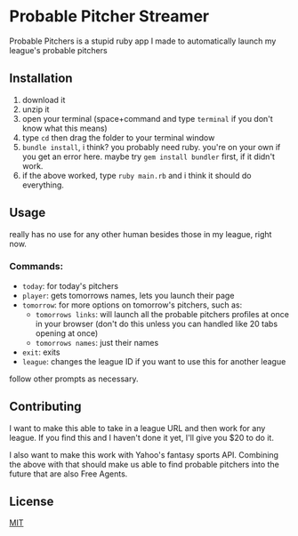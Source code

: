 # Probable Pitcher Streamer

Probable Pitchers is a stupid ruby app I made to automatically launch my league's probable pitchers

## Installation

1. download it
1. unzip it
1. open your terminal (space+command and type `terminal` if you don't know what this means)
1. type `cd` then drag the folder to your terminal window
1. `bundle install`, i think? you probably need ruby. you're on your own if you get an error here. maybe try `gem install bundler` first, if it didn't work.
1. if the above worked, type `ruby main.rb` and i think it should do everything.

## Usage

really has no use for any other human besides those in my league, right now.

### Commands:
* `today`: for today's pitchers
* `player`: gets tomorrows names, lets you launch their page
* `tomorrow`: for more options on tomorrow's pitchers, such as:
    * `tomorrows links`: will launch all the probable pitchers profiles at once in your browser (don't do this unless you can handled like 20 tabs opening at once)
    * `tomorrows names`: just their names
* `exit`: exits
* `league`: changes the league ID if you want to use this for another league

follow other prompts as necessary.

## Contributing

I want to make this able to take in a league URL and then work for any league. If you find this and I haven't done it yet, I'll give you $20 to do it.

I also want to make this work with Yahoo's fantasy sports API. Combining the above with that should make us able to find probable pitchers into the future that are also Free Agents.

## License
[MIT](https://choosealicense.com/licenses/mit/)
